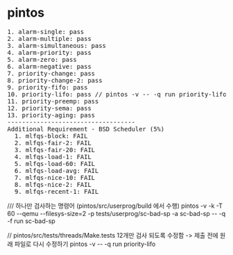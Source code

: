 # pintos

<pre>
1. alarm-single: pass
2. alarm-multiple: pass
3. alarm-simultaneous: pass
4. alarm-priority: pass
5. alarm-zero: pass
6. alarm-negative: pass
7. priority-change: pass
8. priority-change-2: pass
9. priority-fifo: pass
10. priority-lifo: pass // pintos -v -- -q run priority-lifo (can't be checked by make check)
11. priority-preemp: pass
12. priority-sema: pass
13. priority-aging: pass
-----------------------------------
Additional Requirement - BSD Scheduler (5%)
  1. mlfqs-block: FAIL
  2. mlfqs-fair-2: FAIL
  3. mlfqs-fair-20: FAIL
  4. mlfqs-load-1: FAIL
  5. mlfqs-load-60: FAIL
  6. mlfqs-load-avg: FAIL
  7. mlfqs-nice-10: FAIL
  8. mlfqs-nice-2: FAIL
  9. mlfqs-recent-1: FAIL
</pre>

/// 하나만 검사하는 명령어 (pintos/src/userprog/build 에서 수행)
pintos -v -k -T 60 --qemu --filesys-size=2 -p tests/userprog/sc-bad-sp -a sc-bad-sp -- -q -f run sc-bad-sp

// pintos/src/tests/threads/Make.tests 12개만 검사 되도록 수정함 -> 제출 전에 원래 파일로 다시 수정하기
pintos -v -- -q run priority-lifo
